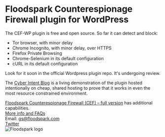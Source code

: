 # Floodspark Counterespionage Firewall plugin for WordPress

The CEF-WP plugin is free and open source. So far it can detect and block:

- Tor browser, with minor delay
- Chrome Incognito, with minor delay, over HTTPS
- Firefox Private Browsing
- Chrome-Selenium in its default configuration
- cURL in its default configuration

Look for it soon in the official Wordpress plugin repo. It's undergoing review.

The [Cyber Intent Blog](http://floodspark.com/blog/) is a living demonstration of the plugin hosted intentionally on cheap, shared hosting to prove that it works in even the most resource constrained environment.

[Floodspark Counterespionage Firewall (CEF) – full version](https://github.com/GSMcNamara/Floodspark) has additional capabilities.  
[More info and FAQs](http://floodspark.com/)  
Email: gs@floodspark.com  
[Twitter](https://twitter.com/Floodspark)  
![Floodspark logo](https://repository-images.githubusercontent.com/202436712/46ff7f80-c4cd-11e9-880e-07b6fc862c32)
